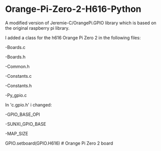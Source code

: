 # Orange-Pi-Zero-2-H616-Python
A modified version of Jeremie-C/OrangePi.GPIO library which is based on the original raspberry pi library. 

I added a class for the h616 Orange Pi Zero 2 in the following files:

-Boards.c

-Boards.h

-Common.h

-Constants.c

-Constants.h

-Py_gpio.c

In 'c.gpio.h' i changed:

-GPIO_BASE_OPI

-SUNXI_GPIO_BASE

-MAP_SIZE




GPIO.setboard(GPIO.H616) # Orange Pi Zero 2 board
